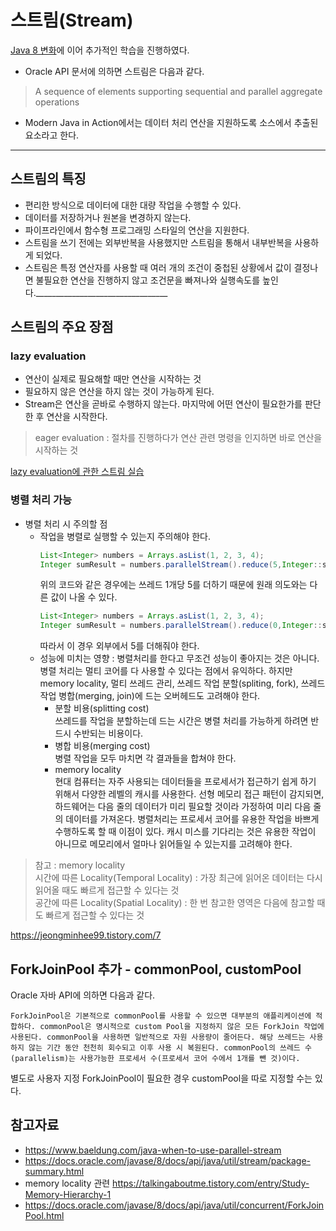 # 스트림(Stream)
[Java 8 변화](./Java8Change.md)에 이어 추가적인 학습을 진행하였다.
* Oracle API 문서에 의하면 스트림은 다음과 같다.
> A sequence of elements supporting sequential and parallel aggregate operations
* Modern Java in Action에서는 데이터 처리 연산을 지원하도록 소스에서 추출된 요소라고 한다.
________________________
## 스트림의 특징
* 편리한 방식으로 데이터에 대한 대량 작업을 수행할 수 있다.
* 데이터를 저장하거나 원본을 변경하지 않는다.
* 파이프라인에서 함수형 프로그래밍 스타일의 연산을 지원한다.
* 스트림을 쓰기 전에는 외부반복을 사용했지만 스트림을 통해서 내부반복을 사용하게 되었다.
* 스트림은 특정 연산자를 사용할 때 여러 개의 조건이 중첩된 상황에서 값이 결정나면 불필요한 연산을 진행하지 않고 조건문을 빠져나와 실행속도를 높인다._________________________________
## 스트림의 주요 장점
### lazy evaluation
* 연산이 실제로 필요해할 때만 연산을 시작하는 것
* 필요하지 않은 연산을 하지 않는 것이 가능하게 된다.
* Stream은 연산을 곧바로 수행하지 않는다. 마지막에 어떤 연산이 필요한가를 판단한 후 연산을 시작한다.
> eager evaluation : 절차를 진행하다가 연산 관련 명령을 인지하면 바로 연산을 시작하는 것

[lazy evaluation에 관한 스트림 실습](./code/stream/lazy/)

### 병렬 처리 가능
* 병렬 처리 시 주의할 점
    * 작업을 병렬로 실행할 수 있는지 주의해야 한다.
        ```java
        List<Integer> numbers = Arrays.asList(1, 2, 3, 4);
        Integer sumResult = numbers.parallelStream().reduce(5,Integer::sum);
        ```
        위의 코드와 같은 경우에는 쓰레드 1개당 5를 더하기 때문에 원래 의도와는 다른 값이 나올 수 있다.
        ```java
        List<Integer> numbers = Arrays.asList(1, 2, 3, 4);
        Integer sumResult = numbers.parallelStream().reduce(0,Integer::sum) + 5;
        ```
        따라서 이 경우 외부에서 5를 더해줘야 한다.
    * 성능에 미치는 영향 : 병렬처리를 한다고 무조건 성능이 좋아지는 것은 아니다.<br>
    병렬 처리는 멀티 코어를 다 사용할 수 있다는 점에서 유익하다. 하지만 memory locality, 멀티 쓰레드 관리, 쓰레드 작업 분할(spliting, fork), 쓰레드 작업 병합(merging, join)에 드는 오버헤드도 고려해야 한다.
        * 분할 비용(splitting cost)<br>
        쓰레드를 작업을 분할하는데 드는 시간은 병렬 처리를 가능하게 하려면 반드시 수반되는 비용이다.
        * 병합 비용(merging cost)<br>
        병렬 작업을 모두 마치면 각 결과들을 합쳐야 한다.
        * memory locality<br>
        현대 컴퓨터는 자주 사용되는 데이터들을 프로세서가 접근하기 쉽게 하기 위해서 다양한 레벨의 캐시를 사용한다. 선형 메모리 접근 패턴이 감지되면, 하드웨어는 다음 줄의 데이터가 미리 필요할 것이라 가정하여 미리 다음 줄의 데이터를 가져온다. 병렬처리는 프로세서 코어를 유용한 작업을 바쁘게 수행하도록 할 때 이점이 있다. 캐시 미스를 기다리는 것은 유용한 작업이 아니므로 메모리에서 얼마나 읽어들일 수 있는지를 고려해야 한다.
> 참고 : memory locality<br>
>시간에 따른 Locality(Temporal Locality) : 가장 최근에 읽어온 데이터는 다시 읽어올 때도 빠르게 접근할 수 있다는 것<br>
>공간에 따른 Locality(Spatial Locality) : 한 번 참고한 영역은 다음에 참고할 때도 빠르게 접근할 수 있다는 것<br>

https://jeongminhee99.tistory.com/7


## ForkJoinPool 추가 - commonPool, customPool
Oracle 자바 API에 의하면 다음과 같다.
```
ForkJoinPool은 기본적으로 commonPool를 사용할 수 있으면 대부분의 애플리케이션에 적합하다. commonPool은 명시적으로 custom Pool을 지정하지 않은 모든 ForkJoin 작업에 사용된다. commonPool을 사용하면 일반적으로 자원 사용량이 줄어든다. 해당 쓰레드는 사용하지 않는 기간 동안 천천히 회수되고 이후 사용 시 복원된다. commonPool의 쓰레드 수(parallelism)는 사용가능한 프로세서 수(프로세서 코어 수에서 1개를 뺀 것)이다.
```

별도로 사용자 지정 ForkJoinPool이 필요한 경우 customPool을 따로 지정할 수는 있다.

    

## 참고자료
* https://www.baeldung.com/java-when-to-use-parallel-stream
* https://docs.oracle.com/javase/8/docs/api/java/util/stream/package-summary.html
* memory locality 관련
https://talkingaboutme.tistory.com/entry/Study-Memory-Hierarchy-1
* https://docs.oracle.com/javase/8/docs/api/java/util/concurrent/ForkJoinPool.html